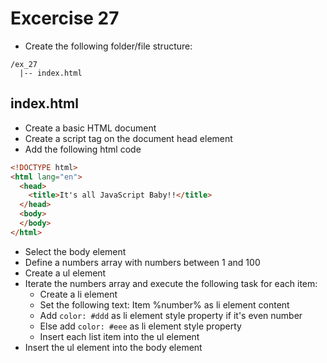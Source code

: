 # Excercise 27

* Create the following folder/file structure:
```
/ex_27
  |-- index.html
```

## index.html
* Create a basic HTML document
* Create a script tag on the document head element
* Add the following html code

```html
<!DOCTYPE html>
<html lang="en">
  <head>
    <title>It's all JavaScript Baby!!</title>
  </head>
  <body>
  </body>
</html>
```

* Select the body element
* Define a numbers array with numbers between 1 and 100
* Create a ul element
* Iterate the numbers array and execute the following task for each item:
  * Create a li element
  * Set the following text: Item %number% as li element content
  * Add `color: #ddd` as li element style property if it's even number
  * Else add `color: #eee` as li element style property
  * Insert each list item into the ul element
* Insert the ul element into the body element
